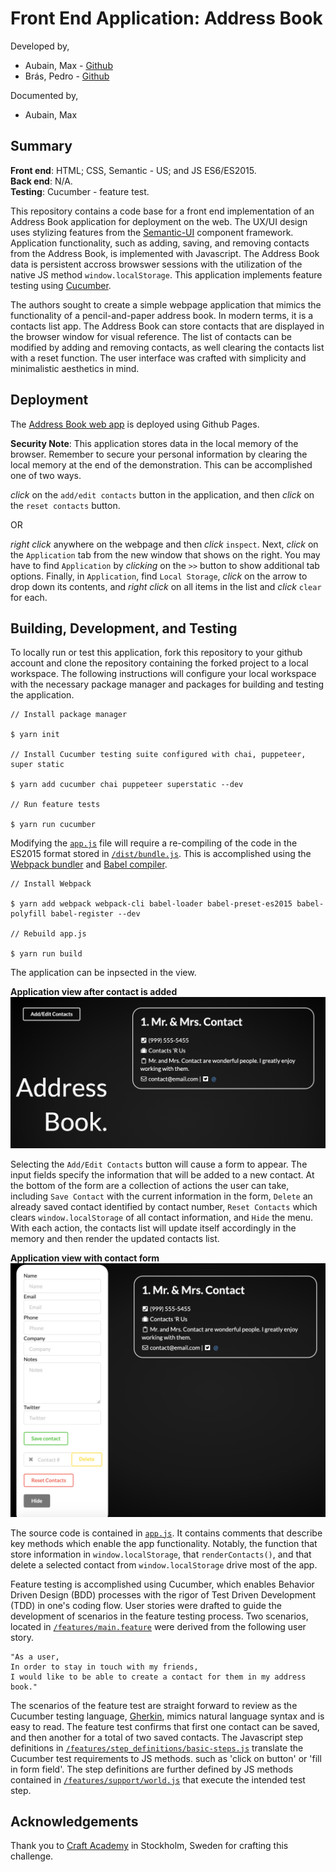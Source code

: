# Front End Application: Address Book
Developed by,
* Aubain, Max - [Github](https://github.com/CA-ma)  
* Brás, Pedro - [Github](https://github.com/pedrocbras)

Documented by,
* Aubain, Max

## Summary

**Front end**: HTML; CSS, Semantic - US; and JS ES6/ES2015.<br>
**Back end**: N/A.<br>
**Testing**: Cucumber - feature test.

This repository contains a code base for a front end implementation of an Address Book application for deployment on the web.  The UX/UI design uses stylizing features from the [Semantic-UI](https://semantic-ui.com/) component framework.  Application functionality, such as adding, saving, and removing contacts from the Address Book, is implemented with Javascript.  The Address Book data is persistent accross browswer sessions with the utilization of the native JS method `window.localStorage`.  This application implements feature testing using [Cucumber](https://cucumber.io/).

The authors sought to create a simple webpage application that mimics the functionality of a pencil-and-paper address book.  In modern terms, it is a contacts list app.  The Address Book can store contacts that are displayed in the browser window for visual reference.  The list of contacts can be modified by adding and removing contacts, as well clearing the contacts list with a reset function.  The user interface was crafted with simplicity and minimalistic aesthetics in mind.

## Deployment
The [Address Book web app](https://ca-ma.github.io/address_book_challenge/) is deployed using Github Pages.

**Security Note**:
This application stores data in the local memory of the browser.  Remember to secure your personal information by clearing the local memory at the end of the demonstration. This can be accomplished one of two ways.

*click* on the `add/edit contacts` button in the application, and then *click* on the `reset contacts` button.  

OR  

*right click* anywhere on the webpage and then *click* `inspect`.  Next, *click* on the `Application` tab from the new window that shows on the right.  You may have to find `Application` by *clicking* on the `>>` button to show additional tab options.  Finally, in `Application`, find `Local Storage`, *click* on the arrow to drop down its contents, and *right click* on all items in the list and *click* `clear` for each.

## Building, Development, and Testing
To locally run or test this application, fork this repository to your github account and clone the repository containing the forked project to a local workspace.  The following instructions will configure your local workspace with the necessary package manager and packages for building and testing the application.

```
// Install package manager

$ yarn init     

// Install Cucumber testing suite configured with chai, puppeteer, super static

$ yarn add cucumber chai puppeteer superstatic --dev          

// Run feature tests

$ yarn run cucumber
```

Modifying the [`app.js`](/src/app.js) file will require a re-compiling of the code in the ES2015 format stored in [`/dist/bundle.js`](/dist/bundle.js).  This is accomplished using the [Webpack bundler](https://webpack.js.org/) and [Babel compiler](https://babeljs.io/).
```
// Install Webpack

$ yarn add webpack webpack-cli babel-loader babel-preset-es2015 babel-polyfill babel-register --dev

// Rebuild app.js

$ yarn run build
```

The application can be inpsected in the view.  

**Application view after contact is added**<br>
<img src="./src/img/contact_added.png" width="650"> 

Selecting the `Add/Edit Contacts` button will cause a form to appear.  The input fields specify the information that will be added to a new contact.  At the bottom of the form are a collection of actions the user can take, including `Save Contact` with the current information in the form, `Delete` an already saved contact identified by contact number, `Reset Contacts` which clears `window.localStorage` of all contact information, and `Hide` the menu.  With each action, the contacts list will update itself accordingly in the memory and then render the updated contacts list.

**Application view with contact form**<br>
<img src="./src/img/contact_form.png" width="650"> 

The source code is contained in [`app.js`](/src/app.js).  It contains comments that describe key methods which enable the app functionality.  Notably, the function that store information in `window.localStorage`, that `renderContacts()`, and that delete a selected contact from `window.localStorage` drive most of the app.

Feature testing is accomplished using Cucumber, which enables Behavior Driven Design (BDD) processes with the rigor of Test Driven Development (TDD) in one's coding flow.  User stories were drafted to guide the development of scenarios in the feature testing process.  Two scenarios, located in [`/features/main.feature`](/features/main.feature) were derived from the following user story.

```
"As a user,
In order to stay in touch with my friends,
I would like to be able to create a contact for them in my address book."
```

The scenarios of the feature test are straight forward to review as the Cucumber testing language, [Gherkin](https://cucumber.io/docs/gherkin/reference/), mimics natural language syntax and is easy to read.  The feature test confirms that first one contact can be saved, and then another for a total of two saved contacts.  The Javascript step definitions in [`/features/step_definitions/basic-steps.js`](/features/step_definitions/basic-steps.js) translate the Cucumber test requirements to JS methods. such as 'click on button' or 'fill in form field'.   The step definitions are further defined by JS methods contained in [`/features/support/world.js`](/features/support/world.js) that execute the intended test step.

## Acknowledgements
Thank you to [Craft Academy](https://craftacademy.se/) in Stockholm, Sweden for crafting this challenge.